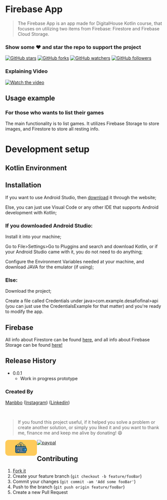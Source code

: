 # Firebase App

<!--![](Thumbnail.png)-->

> The Firebase App is an app made for DigitalHouse Kotlin course, that focuses on utilizing two items from Firebase: Firestore and Firebase Cloud Storage.


### Show some :heart: and star the repo to support the project

[![GitHub stars](https://img.shields.io/github/stars/manbbo/santander-coders.svg?style=social&label=Star)](https://github.com/manbbo/santander-coders)
[![GitHub forks](https://img.shields.io/github/forks/manbbo/santander-coders.svg?style=social&label=Fork)](https://github.com/manbbo/santander-coders)
[![GitHub watchers](https://img.shields.io/github/watchers/manbbo/santander-coders.svg?style=social&label=Watch)](https://github.com/manbbo/santander-coders)
[![GitHub followers](https://img.shields.io/github/followers/manbbo.svg?style=social&label=Follow)](https://github.com/manbbo)

### Explaining Video
[![Watch the video](https://img.youtube.com/vi/ACE1jYd7HjA/hqdefault.jpg)](https://youtu.be/ACE1jYd7HjA)

## Usage example

### For those who wants to list their games
            
The main functionality is to list games. It utilizes Firebase Storage to store images, and Firestore to store all resting info.


# Development setup

## Kotlin Environment

## Installation

If you want to use Android Studio, then [download](https://developer.android.com/studio?hl=es) it through the website;

Else, you can just use Visual Code or any other IDE that supports Android development with Kotlin;

### If you downloaded Android Studio:

Install it into your machine;

Go to File>Settings>Go to Pluggins and search and download Kotlin, or if your Android Studio came with it, you do not need to do anything;

Configure the Environment Variables needed at your machine, and download JAVA for the emulator (if using);

### Else:

Download the project;

Create a file called Credentials under java>com.example.desafiofinal>api (you can just use the CredentialsExample for that matter) and you're ready to modify the app.

## Firebase

All info about Firestore can be found [here](https://firebase.google.com/docs?authuser=0), and all info about Firebase Storage can be found [here!](https://firebase.google.com/docs?authuser=0)

## Release History

* 0.0.1
    * Work in progress prototype

### Created By

[Manbbo](https://github.com/manbbo) ([Instagram](https://www.instagram.com/elmanbbo)) ([Linkedin](https://www.linkedin.com/in/manbbo/))

<br/>

> If you found this project useful, if it helped you solve a problem or create another solution, or simply you liked it and you want to thank me, finance me and keep me alive by donating! :smile:

[![paypal](https://www.paypalobjects.com/en_US/i/btn/btn_donateCC_LG.gif)](https://www.paypal.com/cgi-bin/webscr?cmd=_donations&business=manbbo%40outlook.com&currency_code=BRL) 
[<img align="left" alt="BTC Button" width="100px" src="https://github.com/manbbo/manbbo/blob/master/btc_button.png" />](https://www.blockonomics.co/pay-url/0d920b260a8311eb)

## Contributing

1. [Fork it](https://github.com/manbbo/santander-coders/fork)
2. Create your feature branch (`git checkout -b feature/fooBar`)
3. Commit your changes (`git commit -am 'Add some fooBar'`)
4. Push to the branch (`git push origin feature/fooBar`)
5. Create a new Pull Request

<!-- Markdown link & img dfn's -->
[flutter-image]: https://flutter.dev/docs/get-started/install
[npm-url]: https://npmjs.org/package/datadog-metrics
[npm-downloads]: https://img.shields.io/npm/dm/datadog-metrics.svg?style=flat-square
[travis-image]: https://img.shields.io/travis/dbader/node-datadog-metrics/master.svg?style=flat-square
[travis-url]: https://travis-ci.org/dbader/node-datadog-metrics
[wiki]: https://github.com/yourname/yourproject/wiki
